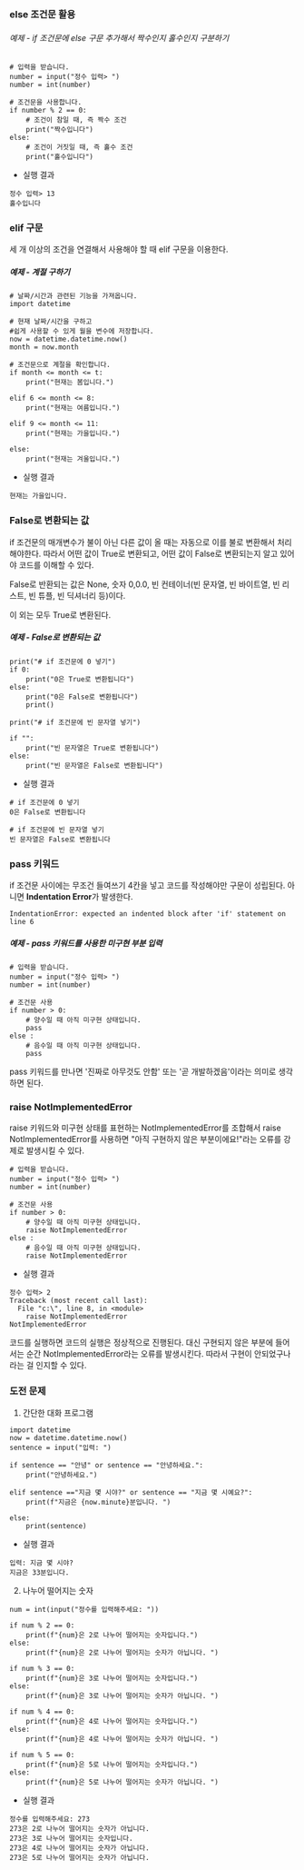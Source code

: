### else 조건문 활용

###### 예제 - if 조건문에 else 구문 추가해서 짝수인지 홀수인지 구분하기

```
# 입력을 받습니다. 
number = input("정수 입력> ")
number = int(number)

# 조건문을 사용합니다.
if number % 2 == 0:
    # 조건이 참일 때, 즉 짝수 조건
    print("짝수입니다")
else:
    # 조건이 거짓일 때, 즉 홀수 조건
    print("홀수입니다")
```

- 실행 결과
```
정수 입력> 13
홀수입니다
```

### elif 구문
세 개 이상의 조건을 연결해서 사용해야 할 때 elif 구문을 이용한다. 

##### 예제 - 계절 구하기
```
# 날짜/시간과 관련된 기능을 가져옵니다.
import datetime

# 현재 날짜/시간을 구하고
#쉽게 사용할 수 있게 월을 변수에 저장합니다.
now = datetime.datetime.now()
month = now.month

# 조건문으로 계절을 확인합니다. 
if month <= month <= t:
    print("현재는 봄입니다.")

elif 6 <= month <= 8:
    print("현재는 여름입니다.")

elif 9 <= month <= 11:
    print("현재는 가을입니다.")

else:
    print("현재는 겨울입니다.")
```

- 실행 결과
```
현재는 가을입니다.
```

### False로 변환되는 값

if 조건문의 매개변수가 불이 아닌 다른 값이 올 때는 자동으로 이를 불로 변환해서 처리해야한다. 
따라서 어떤 값이 True로 변환되고, 어떤 값이 False로 변환되는지 알고 있어야 코드를 이해할 수 있다. 

False로 반환되는 값은 None, 숫자 0,0.0, 빈 컨테이너(빈 문자열, 빈 바이트열, 빈 리스트, 빈 튜플, 빈 딕셔너리 등)이다. 

이 외는 모두 True로 변환된다. 

##### 예제 - False로 변환되는 값

```
print("# if 조건문에 0 넣기")
if 0:
    print("0은 True로 변환됩니다")
else:
    print("0은 False로 변환됩니다")
    print()

print("# if 조건문에 빈 문자열 넣기")

if "":
    print("빈 문자열은 True로 변환됩니다")
else:
    print("빈 문자열은 False로 변환됩니다")
```

- 실행 결과
```
# if 조건문에 0 넣기
0은 False로 변환됩니다

# if 조건문에 빈 문자열 넣기
빈 문자열은 False로 변환됩니다
```

### pass 키워드

if 조건문 사이에는 무조건 들여쓰기 4칸을 넣고 코드를 작성해야만 구문이 성립된다. 아니면 **Indentation Error**가 발생한다. 

```
IndentationError: expected an indented block after 'if' statement on line 6
```


##### 예제 - pass 키워드를 사용한 미구현 부분 입력
```
# 입력을 받습니다. 
number = input("정수 입력> ")
number = int(number)

# 조건문 사용
if number > 0:
    # 양수일 때 아직 미구현 상태입니다. 
    pass
else :
    # 음수일 때 아직 미구현 상태입니다.
    pass
```

pass 키워드를 만나면 '진짜로 아무것도 안함' 또는 '곧 개발하겠음'이라는 의미로 생각하면 된다. 

### raise NotImplementedError

raise 키워드와 미구현 상태를 표현하는 NotImplementedError를 조합해서 raise NotImplementedError를 사용하면 "아직 구현하지 않은 부분이에요!"라는 오류를 강제로 발생시킬 수 있다.

```
# 입력을 받습니다. 
number = input("정수 입력> ")
number = int(number)

# 조건문 사용
if number > 0:
    # 양수일 때 아직 미구현 상태입니다. 
    raise NotImplementedError
else :
    # 음수일 때 아직 미구현 상태입니다.
    raise NotImplementedError
```

- 실행 결과
```
정수 입력> 2
Traceback (most recent call last):
  File "c:\", line 8, in <module>
    raise NotImplementedError
NotImplementedError
```

코드를 실행하면 코드의 실행은 정상적으로 진행된다. 대신 구현되지 않은 부분에 들어서는 순간 NotImplementedError라는 오류를 발생시킨다. 
따라서 구현이 안되었구나라는 걸 인지할 수 있다. 

###  도전 문제

1. 간단한 대화 프로그램
```
import datetime
now = datetime.datetime.now()
sentence = input("입력: ")

if sentence == "안녕" or sentence == "안녕하세요.":
    print("안녕하세요.")

elif sentence =="지금 몇 시야?" or sentence == "지금 몇 시예요?":
    print(f"지금은 {now.minute}분입니다. ")

else:
    print(sentence)
```

- 실행 결과
```
입력: 지금 몇 시야?
지금은 33분입니다.
```

2. 나누어 떨어지는 숫자

```
num = int(input("정수를 입력해주세요: "))

if num % 2 == 0:
    print(f"{num}은 2로 나누어 떨어지는 숫자입니다.")
else:
    print(f"{num}은 2로 나누어 떨어지는 숫자가 아닙니다. ")

if num % 3 == 0:
    print(f"{num}은 3로 나누어 떨어지는 숫자입니다.")
else:
    print(f"{num}은 3로 나누어 떨어지는 숫자가 아닙니다. ")

if num % 4 == 0:
    print(f"{num}은 4로 나누어 떨어지는 숫자입니다.")
else:
    print(f"{num}은 4로 나누어 떨어지는 숫자가 아닙니다. ")
                
if num % 5 == 0:
    print(f"{num}은 5로 나누어 떨어지는 숫자입니다.")
else:
    print(f"{num}은 5로 나누어 떨어지는 숫자가 아닙니다. ")
```

- 실행 결과
```
정수를 입력해주세요: 273 
273은 2로 나누어 떨어지는 숫자가 아닙니다.
273은 3로 나누어 떨어지는 숫자입니다.
273은 4로 나누어 떨어지는 숫자가 아닙니다.
273은 5로 나누어 떨어지는 숫자가 아닙니다.
```
